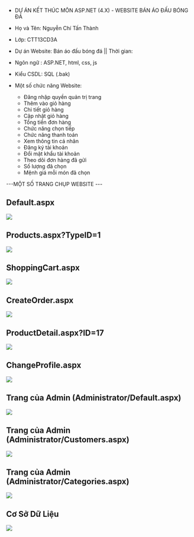 - DỰ ÁN KẾT THÚC MÔN ASP.NET (4.X) - WEBSITE BÁN ÁO ĐẤU BÓNG ĐÁ

- Họ và Tên: Nguyễn Chí Tấn Thành
- Lớp: CTT13CD3A
- Dự án Website: Bán áo đấu bóng đá ||  Thời gian: 
- Ngôn ngữ : ASP.NET, html, css, js
- Kiểu CSDL: SQL (.bak)
- Một số chức năng Website: 
    - Đăng nhập quyền quản trị trang
    - Thêm vào giỏ hàng
    - Chi tiết giỏ hàng
    - Cập nhật giỏ hàng
    - Tổng tiền đơn hàng
    - Chức năng chọn tiếp
    - Chức năng thanh toán
    - Xem thông tin cá nhân
    - Đăng ký tài khoản
    - Đổi mật khẩu tài khoản
    - Theo dõi đơn hàng đã gửi
    - Số lượng đã chọn
    - Mệnh giá mỗi món đã chọn


---MỘT SỐ TRANG CHỤP WEBSITE ---
## Default.aspx
<img src="Default.png"/>

## Products.aspx?TypeID=1
<img src="ProductsID=1.png"/>

## ShoppingCart.aspx
<img src="ShoppingCart.png"/>

## CreateOrder.aspx
<img src="CreateOrder.png"/>

## ProductDetail.aspx?ID=17
<img src="ProductsID=17.png"/>

## ChangeProfile.aspx
<img src="ChangeProfile.png"/>

## Trang của Admin (Administrator/Default.aspx)
<img src="AdDefault.png"/>

## Trang của Admin (Administrator/Customers.aspx)
<img src="AdCustomers.png"/>

## Trang của Admin (Administrator/Categories.aspx)
<img src="AdCategories.png"/>

## Cơ Sở Dữ Liệu
<img src="CSDL.png"/>

